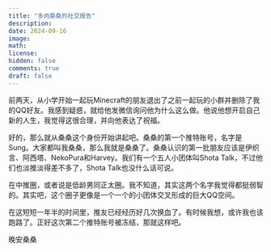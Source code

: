 ```yaml
---
title: "多肉桑桑的社交报告"
description: 
date: 2024-09-16
image: 
math: 
license: 
hidden: false
comments: true
draft: false
---
```

前两天，从小学开始一起玩Minecraft的朋友退出了之前一起玩的小群并删除了我的QQ好友。我感到疑惑，就给他发微信询问他为什么这么做。他说他想开启自己新的人生，我觉得这很合理，并向他表达了祝福。

好的，那么就从桑桑这个身份开始讲起吧。桑桑的第一个推特账号，名字是Sung。大家都叫我桑桑，那么我就是桑桑了。桑桑认识的第一批朋友应该是伊织言、阿西塔、NekoPura和Harvey。我们有一个五人小团体叫Shota Talk，不过他们也淡推淡得差不多了，Shota Talk也没什么话可说。

在中推圈，或者说是低龄男同正太圈。我不知道，其实这两个名字我觉得都挺弱智的。其实吧，这个圈子更像是一个一个的小团体交叉形成的巨大QQ空间。

在这短短一年半的时间里，推友已经经历好几次换血了。有时候我想，或许我也该跑路了。正好这次第二个推特账号被冻结，那就这样吧。

晚安桑桑